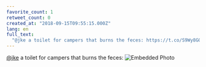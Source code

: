 ```yaml
---
favorite_count: 1
retweet_count: 0
created_at: "2018-09-15T09:55:15.000Z"
lang: en
full_text:
  "@jke a toilet for campers that burns the feces: https://t.co/S9Wy8GQ83b"
---
```


[@jke](https://twitter.com/jke) a toilet for campers that burns the feces:
![Embedded Photo](https://twitter-media-coderbyheart.s3.eu-north-1.amazonaws.com/1040901852194373632-DnIGtQ4XgAIO1P5.jpg)

